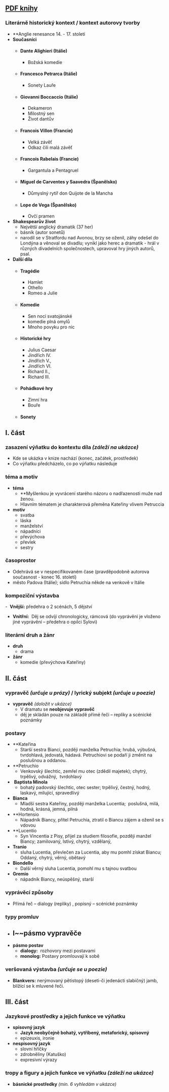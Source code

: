 ## [PDF knihy]()
### Literárně historický kontext / kontext autorovy tvorby
- **Anglie renesance 14. - 17. století
- **Současníci**
	- #### Dante Alighieri (Itálie)
		- Božská komedie
	- #### Francesco Petrarca (Itálie)
		- Sonety Lauře 
	- #### Giovanni Boccaccio (Itálie)
		- Dekameron
		- Milostný sen
		- Život dantův
	- #### Francois Villon (Francie)
		-  Velká závěť
		- Odkaz čili malá závěť
	- #### Francois Rabelais (Francie)
		- Gargantula a Pentagruel
	- #### Miguel de Carventes y Saavedra (Španělsko)
		- Důmyslný rytíř don Quijote de la Mancha
	- #### Lope de Vega (Španělsko)
		- Ovčí pramen
- **Shakespearův život**
	- Největší anglický dramatik (37 her)
	- básník (autor sonetů)
	- narodil se v Stratfordu nad Avonou, brzy se oženil, záhy odešel do Londýna a věnoval se divadlu; vynikl jako herec a dramatik - hrál v různých divadelních společnostech, upravoval hry jiných autorů, psal.
- **Další díla**
	- #### Tragédie
		- Hamlet
		- Othello
		- Romeo a Julie
	- #### Komedie 
		- Sen noci svatojánské 
		- komedie plná omylů
		- Mnoho povyku pro nic
	- #### Historické hry
		- Julius Caesar
		- Jindřich IV.
		- Jindřich V.,
		- Jindřich VI.
		- Richard II.,
		- Richard III.
	- #### Pohádkové hry
		- Zimní hra
		- Bouře
	- #### Sonety
## I. část

### zasazení výňatku do kontextu díla *(záleží na ukázce)*
- Kde se ukázka v knize nachází (konec, začátek, prostředek)
- Co výňatku předcházelo, co po výňatku následuje 
### téma a motiv
- **téma**
	- **Myšlenkou je vyvrácení starého názoru o nadřazenosti muže nad ženou. 
	- Hlavním tématem je charakterová přeměna Kateřiny vlivem Petruccia
- **motiv**
	- svatba
	- láska
	- manželství
	- nápadníci
	- převýchova
	- převlek
	- sestry
### časoprostor
- Odehrává se v nespecifikovaném čase (pravděpodobně autorova současnost - konec 16. století)
- město Padova (Itálie); sídlo Petruchia někde na venkově v Itálie
### kompoziční výstavba
-  **Vnější:** předehra o 2 scénách, 5 dějství
- **Vnitřní:**  Děj se odvíjí chronologicky, rámcová (do vyprávění je vloženo jiné vyprávění – předehra o opilci Sylovi)
### literární druh a žánr
- **druh**
	- drama 
- **žánr**
	- komedie (převýchova Kateřiny)
## II. část
### vypravěč *(určuje u prózy)* / lyrický subjekt *(určuje u poezie)*
- **vypravěč** *(doložit v ukázce)*
	- V dramatu se **neobjevuje vypravěč**
	- děj je skládán pouze na základě přímé řeči – repliky a scénické poznámky
### postavy
- **Kateřina 
	- Starší sestra Bianci, později manželka Petruchia; hrubá, výbušná, tvrdohlavá, jedovatá, hádavá. Petruchiovi se podaří ji změnit na poslušnou a oddanou.
- **Petruchio 
	- Venkovský šlechtic, zemřel mu otec (zdědil majetek); chytrý, trpělivý, odvážný,  tvrdohlavý
-  **Baptista Minola** 
	- bohatý padovský šlechtic, otec sester; trpělivý, čestný, hodný, laskavý, milující, spravedlivý
- **Bianca**  
	- Mladší sestra Kateřiny, později manželka Lucentia;  poslušná, milá, hodná, krásná, jemná, pilná
- **Hortensio 
	- Nápadník Biancy, přítel Petruchia, ztratil o Biancu zájem a oženil se s vdovou
- **Lucentio  
	- Syn Vincentia z Pisy, přijel za studiem filosofie, později manžel Biancy; zamilovaný, lstivý, chytrý, vzdělaný,
- **Tranio**
	- sluha Lucentia, převlečen za Lucentia, aby mu pomhl získat Biancu; Oddaný, chytrý, věrný, obětavý
- **Biondello** 
	- Další věrný sluha Lucentia, pomohl mu s tajnou svatbou
- **Gremio** 
	- nápadník Biancy, neúspěšný, starší
### vyprávěcí způsoby
- Přímá řeč – dialogy (repliky) , popisný – scénické poznámky
### typy promluv
- l~~**pásmo vypravěče**
	- 
- **pásmo postav**
	- **dialogy:**  rozhovory mezi postavami
	- **monolog:** Postavy promlouvají k sobě
### veršovaná výstavba  *(určuje se u poezie)*
- **Blankvers:** nerýmovaný pětistopý (deseti-či jedenácti slabičný) jamb, blížící se k mluvené řeči.
## III. část
### Jazykové prostředky a jejich funkce ve výňatku
- **spisovný jazyk**
	- **Jazyk neobyčejně bohatý, vytříbený, metaforický, spisovný**
	- epizeuxis, ironie
- **nespisovný jazyk**
	- slovní hříčky 
	- zdrobněliny (Katuško)
	- expresivní výrazy
### tropy a figury a jejich funkce ve výňatku *(záleží na ukázce)*
- **básnické prostředky** *(min. 6 vyhledám v ukázce)*